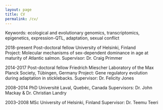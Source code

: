 ```yaml
---
layout: page
title: CV
permalink: /cv/
---
```


Keywords: ecological and evolutionary genomics, transcriptomics, epigenetics, expression-QTL, adaptation, sexual conflict

2018-present Post-doctoral fellow
University of Helsinki, Finland
Project: Molecular mechanisms of sex-dependent dominance in age at maturity of Atlantic salmon.
Supervisor: Dr. Craig Primmer

2014-2017 Post-doctoral fellow
Friedrich Miescher Laboratory of the Max Planck Society, Tübingen, Germany
Project: Gene regulatory evolution during adaptation in sticklebacks.
Supervisor: Dr. Felicity Jones

2008–2014 PhD 
Université Laval, Quebéc, Canada
Supervisors: Dr. John Mackay & Dr. Christian Landry

2003–2008 MSc
University of Helsinki, Finland
Supervisor: Dr. Teemu Teeri
